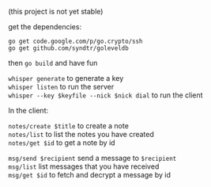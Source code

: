 (this project is not yet stable)

get the dependencies:

`go get code.google.com/p/go.crypto/ssh`  
`go get github.com/syndtr/goleveldb`

then `go build` and have fun

`whisper generate` to generate a key  
`whisper listen` to run the server  
`whisper --key $keyfile --nick $nick dial` to run the client  

In the client:

`notes/create $title` to create a note  
`notes/list` to list the notes you have created  
`notes/get $id` to get a note by id  

`msg/send $recipient` send a message to `$recipient`  
`msg/list` list messages that you have received  
`msg/get $id` to fetch and decrypt a message by id  
